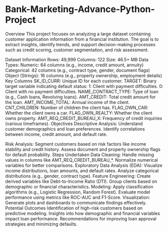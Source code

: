 # Bank-Marketing-Advance-Python-Project
Overview
This project focuses on analyzing a large dataset containing customer application information from a financial institution. The goal is to extract insights, identify trends, and support decision-making processes such as credit scoring, customer segmentation, and risk assessment.

Dataset Information
Rows: 49,999
Columns: 122
Size: 46.5+ MB
Data Types:
Numeric: 64 columns (e.g., income, credit amount, annuity)
Categorical: 42 columns (e.g., contract type, gender, document flags)
Object (Strings): 16 columns (e.g., property ownership, employment details)
Key Columns
SK_ID_CURR: Unique ID for each customer.
TARGET: Binary target variable indicating default status:
1: Client with payment difficulties.
0: Client with no payment difficulties.
NAME_CONTRACT_TYPE: Type of loan (e.g., Cash loans, Revolving loans).
AMT_CREDIT: Total credit amount for the loan.
AMT_INCOME_TOTAL: Annual income of the client.
CNT_CHILDREN: Number of children the client has.
FLAG_OWN_CAR: Whether the client owns a car.
FLAG_OWN_REALTY: Whether the client owns property.
AMT_REQ_CREDIT_BUREAU_X: Frequency of credit inquiries (various timeframes).
Objectives
Descriptive Analysis:
Understand customer demographics and loan preferences.
Identify correlations between income, credit amount, and default rate.

Risk Analysis:
Segment customers based on risk factors like income stability and credit history.
Assess document and property ownership flags for default probability.
Steps Undertaken
Data Cleaning:
Handle missing values in columns like AMT_REQ_CREDIT_BUREAU_*.
Normalize numerical variables for better comparisons.
Exploratory Data Analysis (EDA):
Visualize income distributions, loan amounts, and default rates.
Analyze categorical distributions (e.g., gender, contract type).
Feature Engineering:
Create derived variables like Debt-to-Income Ratio (DTI).
Group clients based on demographic or financial characteristics.
Modeling:
Apply classification algorithms (e.g., Logistic Regression, Random Forest).
Evaluate model performance using metrics like ROC-AUC and F1-Score.
Visualization:
Generate plots and dashboards to communicate findings effectively.
Potential Outcomes
Identification of high-risk customers based on predictive modeling.
Insights into how demographic and financial variables impact loan performance.
Recommendations for improving loan approval strategies and minimizing defaults.













